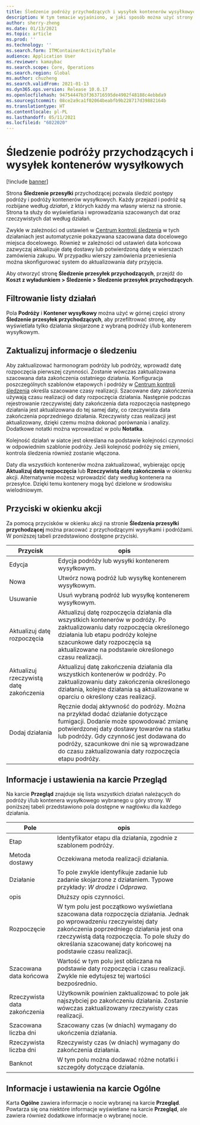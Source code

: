 ```yaml
---
title: Śledzenie podróży przychodzących i wysyłek kontenerów wysyłkowych
description: W tym temacie wyjaśniono, w jaki sposób można użyć strony Śledzenie przesyłki przychodzącej do śledzenia postępów podróży i podróży kontenerów wysyłkowych.
author: sherry-zheng
ms.date: 01/13/2021
ms.topic: article
ms.prod: ''
ms.technology: ''
ms.search.form: ITMContainerActivityTable
audience: Application User
ms.reviewer: kamaybac
ms.search.scope: Core, Operations
ms.search.region: Global
ms.author: chuzheng
ms.search.validFrom: 2021-01-13
ms.dyn365.ops.version: Release 10.0.17
ms.openlocfilehash: 94754447b3f363716595de4902f48188c4ebbda9
ms.sourcegitcommit: 08ce2a9ca1f02064beabfb9b228717d39882164b
ms.translationtype: HT
ms.contentlocale: pl-PL
ms.lasthandoff: 05/11/2021
ms.locfileid: "6022020"
---
```

# <a name="track-inbound-voyages-and-shipping-container-journeys"></a>Śledzenie podróży przychodzących i wysyłek kontenerów wysyłkowych

[!include [banner](../../includes/banner.md)]

Strona **Śledzenie przesyłki** przychodzącej pozwala śledzić postępy podróży i podróży kontenerów wysyłkowych. Każdy przejazd i podróż są rozbijane według *działań*, z których każdy ma własny wiersz na stronie. Strona ta służy do wyświetlania i wprowadzania szacowanych dat oraz rzeczywistych dat według działań.

Zwykle w zależności od ustawień w [Centrum kontroli śledzenia](delivery-information-setup.md#tracking-control-center) w tych działaniach jest automatycznie pokazywana szacowana data docelowego miejsca docelowego. Również w zależności od ustawień data końcowa zazwyczaj aktualizuje datę dostawy lub potwierdzoną datę w wierszach zamówienia zakupu. W przypadku wierszy zamówienia przeniesienia można skonfigurować system do aktualizowania daty przyjęcia.

Aby otworzyć stronę **Śledzenie przesyłek przychodzących**, przejdź do **Koszt z wyładunkiem \> Śledzenie \> Śledzenie przesyłek przychodzących**.

## <a name="filter-the-activities-list"></a>Filtrowanie listy działań

Pola **Podróży** i **Kontener wysyłkowy** można użyć w górnej części strony **Śledzenie przesyłek przychodzących**, aby przefiltrować stronę, aby wyświetlała tylko działania skojarzone z wybraną podróży i/lub kontenerem wysyłkowym.

## <a name="update-tracking-information"></a>Zaktualizuj informacje o śledzeniu

Aby zaktualizować harmonogram podróży lub podróży, wprowadź datę rozpoczęcia pierwszej czynności. Zostanie wówczas zaktualizowana szacowana data zakończenia ostatniego działania. Konfiguracja poszczególnych szablonów etapowych i podróży w [Centrum kontroli śledzenia](delivery-information-setup.md#tracking-control-center) określa szacowane czasy realizacji. Szacowane daty zakończenia używają czasu realizacji od daty rozpoczęcia działania. Następnie podczas rejestrowanie rzeczywistej daty zakończenia data rozpoczęcia następnego działania jest aktualizowana do tej samej daty, co rzeczywista data zakończenia poprzedniego działania. Rzeczywisty czas realizacji jest aktualizowany, dzięki czemu można dokonać porównania i analizy. Dodatkowe notatki można wprowadzać w polu **Notatka**.

Kolejność działań w siatce jest określana na podstawie kolejności czynności w odpowiednim szablonie podróży. Jeśli kolejność podróży się zmieni, kontrola śledzenia również zostanie włączona.

Daty dla wszystkich kontenerów można zaktualizować, wybierając opcję **Aktualizuj datę rozpoczęcia** lub **Rzeczywistą datę zakończenia** w okienku akcji. Alternatywnie możesz wprowadzić daty według kontenera na przesyłce. Dzięki temu kontenery mogą być dzielone w środowisku wielodniowym.

## <a name="buttons-on-the-action-pane"></a>Przyciski w okienku akcji

Za pomocą przycisków w okienku akcji na stronie **Śledzenia przesyłki przychodzącej** można pracować z przychodzącymi wysyłkami i podróżami. W poniższej tabeli przedstawiono dostępne przyciski.

| Przycisk | opis |
|---|---|
| Edycja | Edycja podróży lub wysyłki kontenerem wysyłkowym. |
| Nowa | Utwórz nową podróż lub wysyłkę kontenerem wysyłkowym. |
| Usuwanie | Usuń wybraną podróż lub wysyłkę kontenerem wysyłkowym. |
| Aktualizuj datę rozpoczęcia | Aktualizuj datę rozpoczęcia działania dla wszystkich kontenerów w podróży. Po zaktualizowaniu daty rozpoczęcia określonego działania lub etapu podróży kolejne szacunkowe daty rozpoczęcia są aktualizowane na podstawie określonego czasu realizacji. |
| Aktualizuj rzeczywistą datę zakończenia | Aktualizuj datę zakończenia działania dla wszystkich kontenerów w podróży. Po zaktualizowaniu daty zakończenia określonego działania, kolejne działania są aktualizowane w oparciu o określony czas realizacji. |
| Dodaj działania | Ręcznie dodaj aktywność do podróży. Można na przykład dodać działanie dotyczące fumigacji. Dodanie może spowodować zmianę potwierdzonej daty dostawy towarów na statku lub podróży. Gdy czynność jest dodawana do podróży, szacunkowe dni nie są wprowadzane do czasu zaktualizowania daty rozpoczęcia etapu podróży. |

## <a name="information-and-settings-on-the-overview-tab"></a>Informacje i ustawienia na karcie Przegląd

Na karcie **Przegląd** znajduje się lista wszystkich działań należących do podróży i/lub kontenera wysyłkowego wybranego u góry strony. W poniższej tabeli przedstawiono pola dostępne w nagłówku dla każdego działania.

| Pole | opis |
|---|---|
| Etap | Identyfikator etapu dla działania, zgodnie z szablonem podróży. |
| Metoda dostawy | Oczekiwana metoda realizacji działania. |
| Działanie | To pole zwykle identyfikuje zadanie lub zadanie skojarzone z działaniem. Typowe przykłady: *W drodze* i *Odprawa*. |
| opis | Dłuższy opis czynności. |
| Rozpoczęcie | W tym polu jest początkowo wyświetlana szacowana data rozpoczęcia działania. Jednak po wprowadzeniu rzeczywistej daty zakończenia poprzedniego działania jest ona rzeczywistą datą rozpoczęcia. To pole służy do określania szacowanej daty końcowej na podstawie czasu realizacji. |
| Szacowana data końcowa | Wartość w tym polu jest obliczana na podstawie daty rozpoczęcia i czasu realizacji. Zwykle nie edytujesz tej wartości bezpośrednio. |
| Rzeczywista data zakończenia | Użytkownik powinien zaktualizować to pole jak najszybciej po zakończeniu działania. Zostanie wówczas zaktualizowany rzeczywisty czas realizacji. |
| Szacowana liczba dni | Szacowany czas (w dniach) wymagany do ukończenia działania. |
| Rzeczywista liczba dni | Rzeczywisty czas (w dniach) wymagany do zakończenia działania. |
| Banknot | W tym polu można dodawać różne notatki i szczegóły dotyczące działania. |

## <a name="information-and-settings-on-the-general-tab"></a>Informacje i ustawienia na karcie Ogólne

Karta **Ogólne** zawiera informacje o nocie wybranej na karcie **Przegląd**. Powtarza się ona niektóre informacje wyświetlane na karcie **Przegląd**, ale zawiera również dodatkowe informacje o wybranej nocie.
